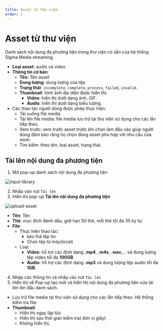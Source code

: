 ```yaml
---
title: Asset từ thư viện
order: 1
---
```


# Asset từ thư viện

Danh sách nội dung đa phương tiện trong thư viện có sẵn của hệ thống Sigma Media streaming.

- **Loại asset**: audio và video
- **Thông tin cơ bản**:
    - **Tên**: Tên asset
    - **Dung lượng**: dung lượng của tệp
    - **Trạng thái**: `incomplete`, `complete`, `process`, `failed`, `invalid`.
    - **Thumbnail**: hình ảnh đại diện được hiển thị.
        - **Video**: hiển thị dưới dạng ảnh, GIF.
        - **Audio**: hiển thị dưới dạng biểu tượng.
- Các thao tác người dùng được phép thực hiện:
    - Tải xuống file media
    - Tải lên file media: file media lưu trữ tại thư viện sử dụng cho các lần tiếp theo.
    - Xem trước: xem trước asset trước khi chọn làm đầu vào giúp người dùng đảm bảo rằng họ chọn đúng asset phù hợp với nhu cầu của mình.
    - Tìm kiếm: theo tên, loại asset, trạng thái.

## Tải lên nội dung đa phương tiện

1. Mở pop-up danh sách nội dung đa phương tiện

![input-library](/images/media-vod/job-management/input-library.png)

2. Nhấp vào nút `Tải lên`
3. Hiển thị pop-up **Tải lên nội dung đa phương tiện**

![upload-asset](/images/media-vod/job-management/upload-asset.png)

- **Tên**: Tên
- **Thẻ**: mục đích đánh dấu, giới hạn 50 thẻ, mỗi thẻ tối đa 35 ký tự.
- **File**:
    - Thực hiện thao tác:
        - kéo thả tệp tin
        - Chọn tệp từ máy(local)
    - Loại:
        - **Video**: hỗ trợ các định dạng **.mp4**, **.m4s**, **.wav**,... và dung lượng tệp video tối đa **100GB**.
        - **Audio**: hỗ trợ các định dạng **.mp3** và dung lượng tệp audio tối đa **1GB**.

4. Nhập các thông tin và nhấp vào nút `Tải lên`
5. Hiển thị về Pop-up tạo mới và hiển thị nội dung đa phương tiện vừa tải lên lên đầu danh sách.

- Lưu trữ file media tại thư viện sử dụng cho các lần tiếp theo.
    Hệ thống kiểm tra file:
- **Thumbnail**:
    - Hiển thị ngay lập tức
    - Hiển thị sau thời gian kiểm tra( đơn vị giây)
    - Không hiển thị.

